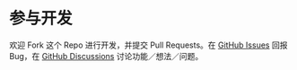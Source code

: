 

# 参与开发

欢迎 Fork 这个 Repo 进行开发，并提交 Pull Requests。在 [GitHub Issues](https://github.com/triggerjs/trigger/issues) 回报 Bug，在 [GitHub Discussions](https://github.com/triggerjs/trigger/discussions) 讨论功能／想法／问题。

